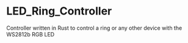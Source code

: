 # LED_Ring_Controller
Controller written in Rust to control a ring or any other device with the WS2812b RGB LED
